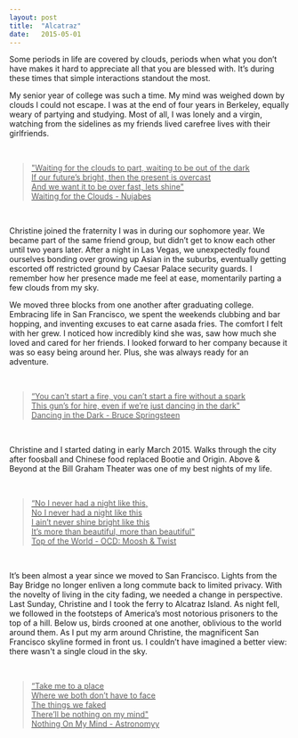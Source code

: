 ```yaml
---
layout: post
title:  "Alcatraz" 
date:   2015-05-01
---
```


Some periods in life are covered by clouds, periods when what you don’t have makes it hard to appreciate all that you are blessed with. It’s during these times that simple interactions standout the most. 

My senior year of college was such a time. My mind was weighed down by clouds I could not escape. I was at the end of four years in Berkeley, equally weary of partying and studying. Most of all, I was lonely and a virgin, watching from the sidelines as my friends lived  carefree lives with their girlfriends.

<a href="https://www.youtube.com/watch?v=4uD73765nt4"></br>
<blockquote>
"Waiting for the clouds to part, waiting to be out of the dark </br>
If our future’s bright, then the present is overcast </br>
And we want it to be over fast, lets shine"</br>
Waiting for the Clouds - Nujabes </br>
</blockquote>
</a><br>

Christine joined the fraternity I was in during our sophomore year. We became part of the same friend group, but didn’t get to know each other until two years later. After a night in Las Vegas, we unexpectedly found ourselves bonding over growing up Asian in the suburbs, eventually getting escorted off restricted ground by Caesar Palace security guards. I remember how her presence made me feel at ease, momentarily parting a few clouds from my sky.

We moved three blocks from one another after graduating college. Embracing life in San Francisco, we spent the weekends clubbing and bar hopping, and inventing excuses to eat carne asada fries. The comfort I felt with her grew. I noticed how incredibly kind she was, saw how much she loved and cared for her friends. I looked forward to her company because it was so easy being around her. Plus, she was always ready for an adventure. 

<a href="https://www.youtube.com/watch?v=129kuDCQtHs"></br>
<blockquote>
“You can’t start a fire, you can’t start a fire without a spark</br>
This gun’s for hire, even if we’re just dancing in the dark" </br>
Dancing in the Dark - Bruce Springsteen </br>
</blockquote>
</br></a>

Christine and I started dating in early March 2015. Walks through the city after foosball and Chinese food replaced Bootie and Origin.  Above & Beyond at the Bill Graham Theater was one of my best nights of my life. 

<a href="https://www.youtube.com/watch?v=Bll6rQIQaVc"></br>
<blockquote>
“No I never had a night like this, </br>
 No I never had a night like this  </br>
I ain’t never shine bright like this  </br>
It’s more than beautiful, more than beautiful" </br>
Top of the World - OCD: Moosh & Twist  </br>
</blockquote>
</br></a>

It’s been almost a year since we moved to San Francisco. Lights from the Bay Bridge no longer enliven a long commute back to limited privacy. With the novelty of living in the city fading, we needed a change in perspective. Last Sunday, Christine and I took the ferry to Alcatraz Island. As night fell, we followed in the footsteps of America’s most notorious prisoners to the top of a hill. Below us, birds crooned at one another, oblivious to the world around them. As I put my arm around Christine, the magnificent San Francisco skyline formed in front us. I couldn’t have imagined a better view: there wasn't a single cloud in the sky. 

<a href="https://www.youtube.com/watch?v=VQs9hco8HVw"><br>
<blockquote>
“Take me to a place </br>
Where we both don’t have to face </br>
The things we faked </br>
There’ll be nothing on my mind" </br>
Nothing On My Mind - Astronomyy </br>
</blockquote>
</br></a>